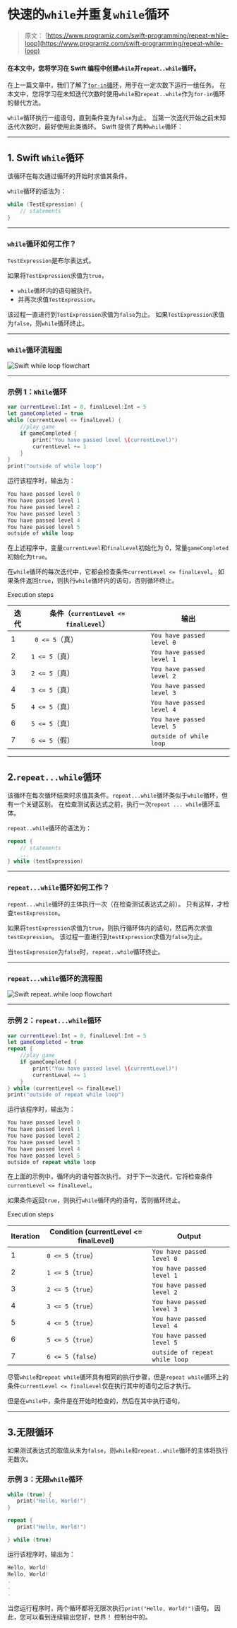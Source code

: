 # 快速的`while`并重复`while`循环

> 原文： [https://www.programiz.com/swift-programming/repeat-while-loop](https://www.programiz.com/swift-programming/repeat-while-loop)

#### 在本文中，您将学习在 Swift 编程中创建`while`并`repeat..while`循环。

在上一篇文章中，我们了解了[`for-in`循环](/swift-programming/for-in-loop "Swift for-in loop")，用于在一定次数下运行一组任务。 在本文中，您将学习在未知迭代次数时使用`while`和`repeat..while`作为`for-in`循环的替代方法。

`while`循环执行一组语句，直到条件变为`false`为止。 当第一次迭代开始之前未知迭代次数时，最好使用此类循环。 Swift 提供了两种`while`循环：

* * *

## 1\. Swift `While`循环

该循环在每次通过循环的开始时求值其条件。

`while`循环的语法为：

```swift
while (TestExpression) {
    // statements
}
```

* * *

### `while`循环如何工作？

`TestExpression`是布尔表达式。

如果将`TestExpression`求值为`true`，

*   `while`循环内的语句被执行。
*   并再次求值`TestExpression`。

该过程一直进行到`TestExpression`求值为`false`为止。 如果`TestExpression`求值为`false`，则`while`循环终止。

* * *

### `While`循环流程图

![Swift while loop flowchart](img/bf8ebb093c13c62cfa55610bdc163b19.png "Swift while loop flowchart")

* * *

### 示例 1：`While`循环

```swift
var currentLevel:Int = 0, finalLevel:Int = 5
let gameCompleted = true
while (currentLevel <= finalLevel) {
    //play game
    if gameCompleted {
        print("You have passed level \(currentLevel)")
        currentLevel += 1
    }
}
print("outside of while loop")
```

运行该程序时，输出为：

```swift
You have passed level 0
You have passed level 1
You have passed level 2
You have passed level 3
You have passed level 4
You have passed level 5
outside of while loop 
```

在上述程序中，变量`currentLevel`和`finalLevel`初始化为 0，常量`gameCompleted`初始化为`true`。

在`while`循环的每次迭代中，它都会检查条件`currentLevel <= finalLevel`。 如果条件返回`true`，则执行`while`循环内的语句，否则循环终止。

Execution steps

| 迭代 | 条件（`currentLevel <= finalLevel`） | 输出 |
| --- | --- | --- |
| 1 |` 0 <= 5`（真） | `You have passed level 0` |
| 2 | `1 <= 5`（真） | `You have passed level 1` |
| 3 | `2 <= 5`（真） | `You have passed level 2` |
| 4 | `3 <= 5`（真） | `You have passed level 3` |
| 5 | `4 <= 5`（真） | `You have passed level 4` |
| 6 | `5 <= 5`（真） | `You have passed level 5` |
| 7 | `6 <= 5`（假） | `outside of while loop ` |

* * *

## 2.`repeat...while`循环

该循环在每次循环结束时求值其条件。`repeat...while`循环类似于`while`循环，但有一个关键区别。 在检查测试表达式之前，执行一次`repeat ... while`循环主体。

`repeat..while`循环的语法为：

```swift
repeat {
    // statements
    ...
} while (testExpression)
```

* * *

### `repeat...while`循环如何工作？

`repeat...while`循环的主体执行一次（在检查测试表达式之前）。 只有这样，才检查`testExpression`。

如果将`testExpression`求值为`true`，则执行循环体内的语句，然后再次求值`testExpression`。 该过程一直进行到`testExpression`求值为`false`为止。

当`testExpression`为`false`时，`repeat..while`循环终止。

* * *

### `repeat...while`循环的流程图

![Swift repeat..while loop flowchart](img/8196f58c6f075e2d0ea80b8f6e9ad8f2.png "Swift repeat..while loop flowchart")

* * *

### 示例 2：`repeat...while`循环

```swift
var currentLevel:Int = 0, finalLevel:Int = 5
let gameCompleted = true
repeat {
    //play game
    if gameCompleted {
        print("You have passed level \(currentLevel)")
        currentLevel += 1
    }
} while (currentLevel <= finalLevel)
print("outside of repeat while loop") 
```

运行该程序时，输出为：

```swift
You have passed level 0
You have passed level 1
You have passed level 2
You have passed level 3
You have passed level 4
You have passed level 5
outside of repeat while loop 
```

在上面的示例中，循环内的语句首次执行。 对于下一次迭代，它将检查条件`currentLevel <= finalLevel`。

如果条件返回`true`，则执行`while`循环内的语句，否则循环终止。

Execution steps

| Iteration | Condition (currentLevel <= finalLevel) | Output |
| --- | --- | --- |
| 1 | `0 <= 5`（`true`） | `You have passed level 0` |
| 2 | `1 <= 5`（`true`） | `You have passed level 1` |
| 3 | `2 <= 5`（`true`） | `You have passed level 2` |
| 4 | `3 <= 5`（`true`） | `You have passed level 3` |
| 5 | `4 <= 5`（`true`） | `You have passed level 4` |
| 6 | `5 <= 5`（`true`） | `You have passed level 5` |
| 7 | `6 <= 5`（`false`） | `outside of repeat while loop ` |

尽管`while`和`repeat while`循环具有相同的执行步骤，但是`repeat while`循环上的条件`currentLevel <= finalLevel`仅在执行其中的语句之后才执行。

但是在`while`中，条件是在开始时检查的，然后在其中执行语句。

* * *

## 3.无限循环

如果测试表达式的取值从未为`false`，则`while`和`repeat..while`循环的主体将执行无数次。

### 示例 3：无限`while`循环

```swift
while (true) {
   print("Hello, World!")
}
```

```swift
repeat {
   print("Hello, World!")

} while (true)
```

运行该程序时，输出为：

```swift
Hello, World!
Hello, World!
.
.
.
```

当您运行程序时，两个循环都将无限次执行`print("Hello, World!")`语句。 因此，您可以看到连续输出<string>您好，世界！ 控制台中的</string>。